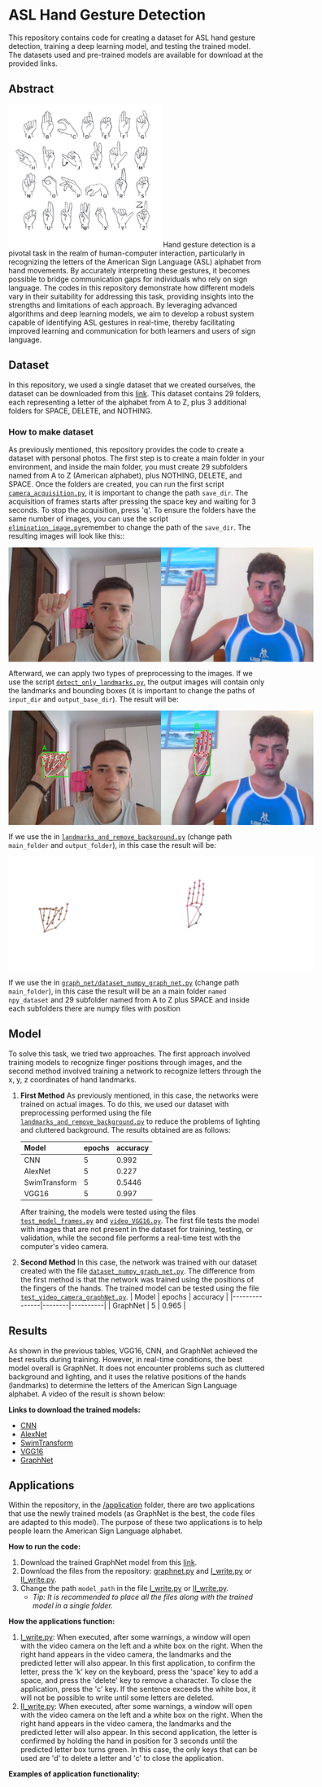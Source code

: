 # ASL Hand Gesture Detection
This repository contains code for creating a dataset for ASL hand gesture detection, training a deep learning model, and testing the trained model. The datasets used and pre-trained models are available for download at the provided links.

## Abstract
<img src="images/ASL_alphabet.jpg" alt="Hand Gesture Example" width="300"/>
Hand gesture detection is a pivotal task in the realm of human-computer interaction, particularly in recognizing the letters of the American Sign Language (ASL) alphabet from hand movements. By accurately interpreting these gestures, it becomes possible to bridge communication gaps for individuals who rely on sign language. The codes in this repository demonstrate how different models vary in their suitability for addressing this task, providing insights into the strengths and limitations of each approach. By leveraging advanced algorithms and deep learning models, we aim to develop a robust system capable of identifying ASL gestures in real-time, thereby facilitating improved learning and communication for both learners and users of sign language.

## Dataset
In this repository, we used a single dataset that we created ourselves, the dataset can be downloaded from this [link](https://drive.google.com/file/d/1r4m1WskXLogArQd5eSvwegI3OLVMtHKJ/view?usp=drive_link). This dataset contains 29 folders, each representing a letter of the alphabet from A to Z, plus 3 additional folders for SPACE, DELETE, and NOTHING.
### How to make dataset
As previously mentioned, this repository provides the code to create a dataset with personal photos. The first step is to create a main folder in your environment, and inside the main folder, you must create 29 subfolders named from A to Z (American alphabet), plus NOTHING, DELETE, and SPACE. Once the folders are created, you can run the first script [```camera_acquisition.py```](make_dataset/camera_acquisition.py), it is important to change the path ``` save_dir ```. The acquisition of frames starts after pressing the space key and waiting for 3 seconds. To stop the acquisition, press 'q'. To ensure the folders have the same number of images, you can use the script  [```elimination_image.py```](make_dataset/elimination_image.py)remember to change the path of the  ```save_dir```. The resulting images will look like this:: 
<div style="display: flex; justify-content: space-between;">
  <img src="images/A_118.png" alt="Hand Gesture Example 1" width="300"/>
  <img src="images/frame_0297.png" alt="Hand Gesture Example 2" width="300"/>
</div>

Afterward, we can apply two types of preprocessing to the images. If we use the script [```detect_only_landmarks.py```](make_dataset/detect_only_landmarks.py), the output images will contain only the landmarks and bounding boxes (it is important to change the paths of ```input_dir``` and ```output_base_dir```). The result will be:
<div style="display: flex; justify-content: space-between;">
  <img src="images/A_2_label.jpg" alt="Hand Gesture Example 1" width="300"/>
  <img src="images/frame_0034_label.jpg" alt="Hand Gesture Example 2" width="300"/>
</div>

If we use the in [```landmarks_and_remove_background.py```](make_dataset/landmarks_and_remove_background.py) (change path ```main_folder``` and ```output_folder```), in this case the result will be: 
<div style="display: flex; justify-content: space-between;">
  <img src="images/A_1.png" alt="Hand Gesture Example 1" width="300"/>
  <img src="images/frame_0273.png" alt="Hand Gesture Example 2" width="300"/>
</div>

If we use the in [```graph_net/dataset_numpy_graph_net.py```](graph_net/dataset_numpy_graph_net.py) (change path ```main_folder```), in this case the result will be an a main folder ```named npy_dataset``` and 29 subfolder named from A to Z plus SPACE and inside each subfolders there are numpy files with position

## Model
To solve this task, we tried two approaches. The first approach involved training models to recognize finger positions through images, and the second method involved training a network to recognize letters through the x, y, z coordinates of hand landmarks.

1. **First Method**
   As previously mentioned, in this case, the networks were trained on actual images. To do this, we used our dataset with preprocessing performed using the file [```landmarks_and_remove_background.py```](make_dataset/landmarks_and_remove_background.py) to reduce the problems of lighting and cluttered background. The results obtained are as follows:

   | Model         | epochs | accuracy |
   |---------------|--------|----------|
   | CNN           |    5   |  0.992   |
   | AlexNet       |    5   |  0.227   |
   | SwimTransform |    5   |  0.5446  |
   | VGG16         |    5   |  0.997   |

   After training, the models were tested using the files [```test_model_frames.py```](test_model/test_model_frames.py) and [```video_VGG16.py```](make_dataset/test_model/camera_test_video_VGG16.py). The first file tests the model with images that are not present in the dataset for training, testing, or validation, while the second file performs a real-time test with the computer's video camera.

2. **Second Method**
   In this case, the network was trained with our dataset created with the file [```dataset_numpy_graph_net.py```](graph_net/dataset_numpy_graph_net.py). The difference from the first method is that the network was trained using the positions of the fingers of the hands. The trained model can be tested using the file [```test_video_camera_graphNet.py```](graph_net/test_video_camera_graphNet.py).
   | Model         | epochs | accuracy |
   |---------------|--------|----------|
   | GraphNet      |    5   |  0.965   |

## Results
As shown in the previous tables, VGG16, CNN, and GraphNet achieved the best results during training. However, in real-time conditions, the best model overall is GraphNet. It does not encounter problems such as cluttered background and lighting, and it uses the relative positions of the hands (landmarks) to determine the letters of the American Sign Language alphabet. A video of the result is shown below:

**Links to download the trained models:**
- [CNN](https://drive.google.com/file/d/1gXUVVwFewbC875Cbb3Y3rfNj-7hyMKGB/view?usp=sharing)           
- [AlexNet](https://drive.google.com/file/d/1eC-mchw7NK8jKJcivvcI-ahR83LJIWXR/view?usp=drive_link)       
- [SwimTransform](https://drive.google.com/file/d/1GJMtqwMVJ5Pq8vZcqBzvon7QSZ_rdFHb/view?usp=drive_link) 
- [VGG16](https://drive.google.com/file/d/1fyRrwf8oL3HBdUW2cFNIGONHkFaiuBWv/view?usp=drive_link)
- [GraphNet](https://drive.google.com/file/d/1-7nHeSQLlZJQQDW9f9KvilB6j5G2DtkW/view?usp=drive_link)

## Applications
Within the repository, in the [/application](/application) folder, there are two applications that use the newly trained models (as GraphNet is the best, the code files are adapted to this model). The purpose of these two applications is to help people learn the American Sign Language alphabet.

**How to run the code:**
1. Download the trained GraphNet model from this [link](https://drive.google.com/file/d/1-7nHeSQLlZJQQDW9f9KvilB6j5G2DtkW/view?usp=drive_link).
2. Download the files from the repository: [graphnet.py](application/graphnet.py) and [I_write.py](application/I_write.py) or [II_write.py](application/II_write.py).
3. Change the path ```model_path``` in the file [I_write.py](application/I_write.py) or [II_write.py](application/II_write.py).
   - *Tip: It is recommended to place all the files along with the trained model in a single folder.*

**How the applications function:**
1. [I_write.py](application/I_write.py): When executed, after some warnings, a window will open with the video camera on the left and a white box on the right. When the right hand appears in the video camera, the landmarks and the predicted letter will also appear. In this first application, to confirm the letter, press the 'k' key on the keyboard, press the 'space' key to add a space, and press the 'delete' key to remove a character. To close the application, press the 'c' key. If the sentence exceeds the white box, it will not be possible to write until some letters are deleted.
2. [II_write.py](application/II_write.py): When executed, after some warnings, a window will open with the video camera on the left and a white box on the right. When the right hand appears in the video camera, the landmarks and the predicted letter will also appear. In this second application, the letter is confirmed by holding the hand in position for 3 seconds until the predicted letter box turns green. In this case, the only keys that can be used are 'd' to delete a letter and 'c' to close the application.

**Examples of application functionality:**




